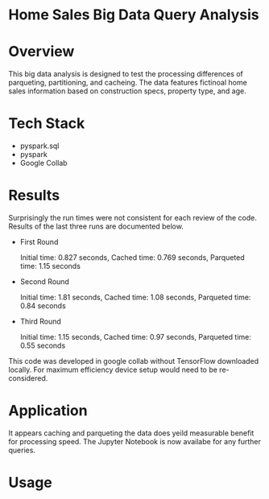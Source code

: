 # Home Sales Big Data Query Analysis
# Overview
This big data analysis is designed to test the processing differences of parqueting, partitioning, and cacheing. The data features fictinoal home sales information based on construction specs, property type, and age.

# Tech Stack
- pyspark.sql
- pyspark
- Google Collab

# Results 
Surprisingly the run times were not consistent for each review of the code. Results of the last three runs are documented below. 

- First Round
  
  Initial time: 0.827 seconds,
  Cached time: 0.769 seconds,
  Parqueted time: 1.15 seconds

- Second Round
  
  Initial time: 1.81 seconds,
  Cached time: 1.08 seconds,
  Parqueted time: 0.84 seconds

- Third Round
  
  Initial time: 1.15 seconds,
  Cached time: 0.97 seconds,
  Parqueted time: 0.55 seconds

This code was developed in google collab without TensorFlow downloaded locally. For maximum efficiency device setup would need to be re-considered.

# Application
It appears caching and parqueting the data does yeild measurable benefit for processing speed. The Jupyter Notebook is now availabe for any further queries.

# Usage
